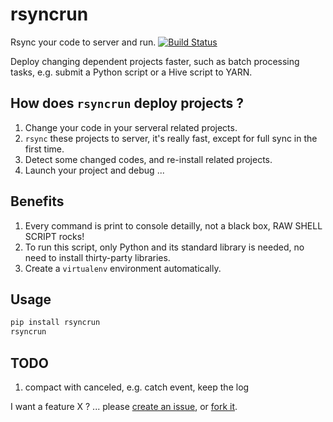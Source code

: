 rsyncrun
============================
Rsync your code to server and run. [![Build Status](https://img.shields.io/travis/luiti/rsyncrun/master.svg?style=flat)](https://travis-ci.org/luiti/rsyncrun)

Deploy changing dependent projects faster, such as batch processing
tasks, e.g. submit a Python script or a Hive script to YARN.


How does `rsyncrun` deploy projects ?
--------------------------------------------------------
1. Change your code in your serveral related projects.
2. `rsync` these projects to server, it's really fast, except for full sync in the first time.
3. Detect some changed codes, and re-install related projects.
4. Launch your project and debug ...

Benefits
----------------------------
1. Every command is print to console detailly, not a black box, RAW SHELL SCRIPT rocks!
2. To run this script, only Python and its standard library is needed, no need to install thirty-party libraries.
3. Create a `virtualenv` environment automatically.

Usage
----------------------------
```bash
pip install rsyncrun
rsyncrun
```


TODO
----------------------------
1. compact with canceled, e.g. catch event, keep the log

I want a feature X ? ... please [create an issue](https://github.com/luiti/rsyncrun/issues), or [fork it](https://github.com/luiti/rsyncrun/).

